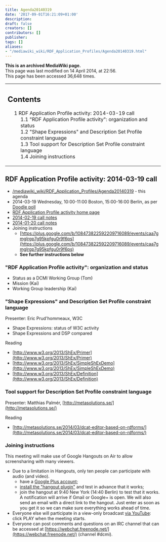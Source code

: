 ```yaml
---
title: Agenda20140319
date: '2017-09-01T16:21:09+01:00'
description: 
draft: false
creators: []
contributors: []
publisher: 
tags: []
aliases:
- "/mediawiki_wiki/RDF_Application_Profiles/Agenda20140319.html"
---
```


 **This is an archived MediaWiki page.**  
This page was last modified on 14 April 2014, at 22:56.  
This page has been accessed 36,648 times.

<table id="toc" class="toc">
  <tr>
    <td>
      <div id="toctitle">
        <h2>Contents</h2>
      </div>
      <ul>
        <li class="toclevel-1 tocsection-1">
          <a href="#RDF_Application_Profile_activity:_2014-03-19_call"><span class="tocnumber">1</span> <span class="toctext">RDF Application Profile activity: 2014-03-19 call</span></a>
          <ul>
            <li class="toclevel-2 tocsection-2"><a href="#.22RDF_Application_Profile_activity.22:_organization_and_status"><span class="tocnumber">1.1</span> <span class="toctext">"RDF Application Profile activity": organization and status</span></a></li>
            <li class="toclevel-2 tocsection-3"><a href="#.22Shape_Expressions.22_and_Description_Set_Profile_constraint_language"><span class="tocnumber">1.2</span> <span class="toctext">"Shape Expressions" and Description Set Profile constraint language</span></a></li>
            <li class="toclevel-2 tocsection-4"><a href="#Tool_support_for_Description_Set_Profile_constraint_language"><span class="tocnumber">1.3</span> <span class="toctext">Tool support for Description Set Profile constraint language</span></a></li>
            <li class="toclevel-2 tocsection-5"><a href="#Joining_instructions"><span class="tocnumber">1.4</span> <span class="toctext">Joining instructions</span></a></li>
          </ul>
        </li>
      </ul>
    </td>
  </tr>
</table>

## RDF Application Profile activity: 2014-03-19 call 

- [/mediawiki_wiki/RDF\_Application\_Profiles/Agenda20140319](/mediawiki_wiki/RDF_Application_Profiles/Agenda20140319) - this agenda
- 2014-03-19 Wednesday, 10:00-11:00 Boston, 15:00-16:00 Berlin, as per [Doodle poll](http://doodle.com/ms7883tgxnepy4nt)
- [RDF Application Profile activity home page](/index.php?title=RDF_Application_Profiles&action=edit&redlink=1 "RDF\_Application\_Profiles (page does not exist)")
- [2014-02-19 call notes](/index.php?title=RDF_Application_Profiles/Minutes20140219&action=edit&redlink=1 "RDF\_Application\_Profiles/Minutes20140219 (page does not exist)")
- [2014-01-20 call notes](/index.php?title=RDF_Application_Profiles/Minutes20140120&action=edit&redlink=1 "RDF\_Application\_Profiles/Minutes20140120 (page does not exist)")
- Joining instructions
  - [https://plus.google.com/b/108473822592209716089/events/caa7gmglrgp7g95kpfgu0r9f6ps](https://plus.google.com/b/108473822592209716089/events/caa7gmglrgp7g95kpfgu0r9f6ps)
  - **See further instructions below**

### "RDF Application Profile activity": organization and status 

- Status as a DCMI Working Group (Tom)
- Mission (Kai)
- Working Group leadership (Kai)

### "Shape Expressions" and Description Set Profile constraint language 

Presenter: Eric Prud'hommeaux, W3C

- Shape Expressions: status of W3C activity
- Shape Expressions and DSP compared

Reading

- [http://www.w3.org/2013/ShEx/Primer](http://www.w3.org/2013/ShEx/Primer)
- [http://www.w3.org/2013/ShEx/SimpleShExDemo](http://www.w3.org/2013/ShEx/SimpleShExDemo)
- [http://www.w3.org/2013/ShEx/Definition](http://www.w3.org/2013/ShEx/Definition)

### Tool support for Description Set Profile constraint language 

Presenter: Matthias Palmér, [http://metasolutions.se/](http://metasolutions.se/)

Reading

- [http://metasolutions.se/2014/03/dcat-editor-based-on-rdforms/](http://metasolutions.se/2014/03/dcat-editor-based-on-rdforms/)

### Joining instructions 

This meeting will make use of Google Hangouts on Air to allow screensharing with many viewers.

- Due to a limitation in Hangouts, only ten people can participate with audio (and video). 
  - have a [Google Plus account](https://plus.google.com/);
  - [install the "hangout plugin"](http://plus.google.com/hangouts/_) and test in advance that it works;
  - join the hangout at 9:40 New York (14:40 Berlin) to test that it works. A notification will arrive if Gmail or Google+ is open. We will also send an email with a direct link to the hangout. Just enter as soon as you get it so we can make sure everything works ahead of time.
- Everyone else will participate in a view-only broadcast [via YouTube](https://plus.google.com/b/108473822592209716089/events/caa7gmglrgp7g95kpfgu0r9f6ps): click PLAY when the meeting starts.
- Everyone can post comments and questions on an IRC channel that can be accessed at [https://webchat.freenode.net/](https://webchat.freenode.net/) (channel #dcmi).

